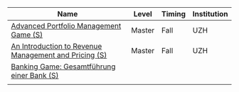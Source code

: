 | Name                                                                                                                                                                     | Level  | Timing | Institution |
| ------------------------------------------------------------------------------------------------------------------------------------------------------------------------ | ------ | ------ | ----------- |
| [Advanced Portfolio Management Game (S)](https://studentservices.uzh.ch/uzh/anonym/vvz/?sap-language=EN&sap-ui-language=EN#/details/2021/003/SM/50499168)                | Master | Fall   | UZH         |
| [An Introduction to Revenue Management and Pricing (S)](https://studentservices.uzh.ch/uzh/anonym/vvz/?sap-language=EN&sap-ui-language=EN#/details/2021/003/SM/51061825) | Master | Fall   | UZH         |
| [Banking Game: Gesamtführung einer Bank (S)](https://studentservices.uzh.ch/uzh/anonym/vvz/?sap-language=EN&sap-ui-language=EN#/details/2020/004/SM/50354580)                                                                                                                                                                         |        |        |             |
|                                                                                                                                                                          |        |        |             |